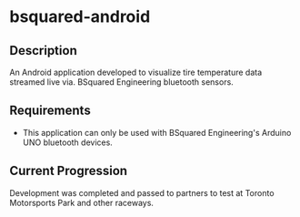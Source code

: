 # bsquared-android

## Description
An Android application developed to visualize tire temperature data streamed live via. BSquared Engineering bluetooth sensors.

## Requirements
* This application can only be used with BSquared Engineering's Arduino UNO bluetooth devices.

## Current Progression
Development was completed and passed to partners to test at Toronto Motorsports Park and other raceways.
